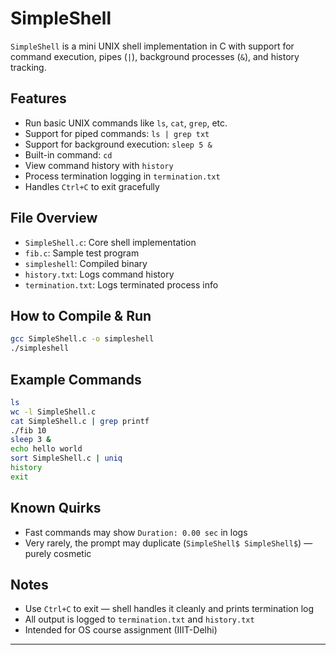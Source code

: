 # SimpleShell

`SimpleShell` is a mini UNIX shell implementation in C with support for command execution, pipes (`|`), background processes (`&`), and history tracking.

## Features

- Run basic UNIX commands like `ls`, `cat`, `grep`, etc.
- Support for piped commands: `ls | grep txt`
- Support for background execution: `sleep 5 &`
- Built-in command: `cd`
- View command history with `history`
- Process termination logging in `termination.txt`
- Handles `Ctrl+C` to exit gracefully

## File Overview

- `SimpleShell.c`: Core shell implementation
- `fib.c`: Sample test program
- `simpleshell`: Compiled binary
- `history.txt`: Logs command history
- `termination.txt`: Logs terminated process info

## How to Compile & Run

```bash
gcc SimpleShell.c -o simpleshell
./simpleshell
```

## Example Commands

```bash
ls
wc -l SimpleShell.c
cat SimpleShell.c | grep printf
./fib 10
sleep 3 &
echo hello world
sort SimpleShell.c | uniq
history
exit

```

## Known Quirks

- Fast commands may show `Duration: 0.00 sec` in logs
- Very rarely, the prompt may duplicate (`SimpleShell$ SimpleShell$`) — purely cosmetic

## Notes

- Use `Ctrl+C` to exit — shell handles it cleanly and prints termination log
- All output is logged to `termination.txt` and `history.txt`
- Intended for OS course assignment (IIIT-Delhi)

---